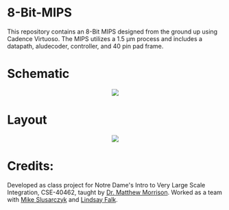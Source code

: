 # 8-Bit-MIPS

This repository contains an 8-Bit MIPS designed from the ground up using Cadence Virtuoso. The MIPS utilizes a 1.5 μm process and includes a datapath, aludecoder, controller, and 40 pin pad frame.

# Schematic

<p align="center">
<img src="https://github.com/richardmcmanusjr/8-Bit-MIPS/blob/main/processor8schematic.png">
</p>

# Layout

<p align="center">
<img src="https://github.com/richardmcmanusjr/8-Bit-MIPS/blob/main/processor8layout.png">
</p>

# Credits:

Developed as class project for Notre Dame's Intro to Very Large Scale Integration, CSE-40462, taught by [Dr. Matthew Morrison](https://www.linkedin.com/in/gregariousmatt/). Worked as a team with [Mike Slusarczyk](https://www.linkedin.com/in/michael-slusarczyk-646ab7200/) and [Lindsay Falk](https://www.linkedin.com/in/lindsay-falk-b408981b9/).


